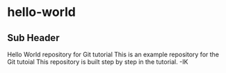 # hello-world
## Sub Header

Hello World repository for Git tutorial
This is an example repository for the Git tutoial 
This repository is built step by step in the tutorial.
-IK
